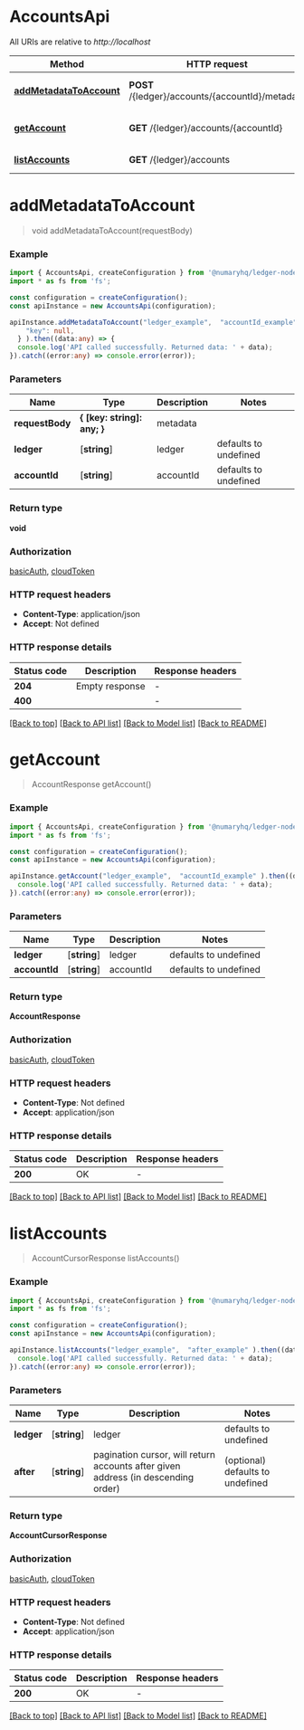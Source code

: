 # AccountsApi

All URIs are relative to *http://localhost*

Method | HTTP request | Description
------------- | ------------- | -------------
[**addMetadataToAccount**](AccountsApi.md#addMetadataToAccount) | **POST** /{ledger}/accounts/{accountId}/metadata | Add metadata to account
[**getAccount**](AccountsApi.md#getAccount) | **GET** /{ledger}/accounts/{accountId} | Get account by address
[**listAccounts**](AccountsApi.md#listAccounts) | **GET** /{ledger}/accounts | List all accounts


# **addMetadataToAccount**
> void addMetadataToAccount(requestBody)


### Example


```typescript
import { AccountsApi, createConfiguration } from '@numaryhq/ledger-nodejs';
import * as fs from 'fs';

const configuration = createConfiguration();
const apiInstance = new AccountsApi(configuration);

apiInstance.addMetadataToAccount("ledger_example",  "accountId_example",  {
    "key": null,
  } ).then((data:any) => {
  console.log('API called successfully. Returned data: ' + data);
}).catch((error:any) => console.error(error));
```


### Parameters

Name | Type | Description  | Notes
------------- | ------------- | ------------- | -------------
 **requestBody** | **{ [key: string]: any; }**| metadata |
 **ledger** | [**string**] | ledger | defaults to undefined
 **accountId** | [**string**] | accountId | defaults to undefined


### Return type

**void**

### Authorization

[basicAuth](README.md#basicAuth), [cloudToken](README.md#cloudToken)

### HTTP request headers

 - **Content-Type**: application/json
 - **Accept**: Not defined


### HTTP response details
| Status code | Description | Response headers |
|-------------|-------------|------------------|
**204** | Empty response |  -  |
**400** |  |  -  |

[[Back to top]](#) [[Back to API list]](README.md#documentation-for-api-endpoints) [[Back to Model list]](README.md#documentation-for-models) [[Back to README]](README.md)

# **getAccount**
> AccountResponse getAccount()


### Example


```typescript
import { AccountsApi, createConfiguration } from '@numaryhq/ledger-nodejs';
import * as fs from 'fs';

const configuration = createConfiguration();
const apiInstance = new AccountsApi(configuration);

apiInstance.getAccount("ledger_example",  "accountId_example" ).then((data:any) => {
  console.log('API called successfully. Returned data: ' + data);
}).catch((error:any) => console.error(error));
```


### Parameters

Name | Type | Description  | Notes
------------- | ------------- | ------------- | -------------
 **ledger** | [**string**] | ledger | defaults to undefined
 **accountId** | [**string**] | accountId | defaults to undefined


### Return type

**AccountResponse**

### Authorization

[basicAuth](README.md#basicAuth), [cloudToken](README.md#cloudToken)

### HTTP request headers

 - **Content-Type**: Not defined
 - **Accept**: application/json


### HTTP response details
| Status code | Description | Response headers |
|-------------|-------------|------------------|
**200** | OK |  -  |

[[Back to top]](#) [[Back to API list]](README.md#documentation-for-api-endpoints) [[Back to Model list]](README.md#documentation-for-models) [[Back to README]](README.md)

# **listAccounts**
> AccountCursorResponse listAccounts()


### Example


```typescript
import { AccountsApi, createConfiguration } from '@numaryhq/ledger-nodejs';
import * as fs from 'fs';

const configuration = createConfiguration();
const apiInstance = new AccountsApi(configuration);

apiInstance.listAccounts("ledger_example",  "after_example" ).then((data:any) => {
  console.log('API called successfully. Returned data: ' + data);
}).catch((error:any) => console.error(error));
```


### Parameters

Name | Type | Description  | Notes
------------- | ------------- | ------------- | -------------
 **ledger** | [**string**] | ledger | defaults to undefined
 **after** | [**string**] | pagination cursor, will return accounts after given address (in descending order) | (optional) defaults to undefined


### Return type

**AccountCursorResponse**

### Authorization

[basicAuth](README.md#basicAuth), [cloudToken](README.md#cloudToken)

### HTTP request headers

 - **Content-Type**: Not defined
 - **Accept**: application/json


### HTTP response details
| Status code | Description | Response headers |
|-------------|-------------|------------------|
**200** | OK |  -  |

[[Back to top]](#) [[Back to API list]](README.md#documentation-for-api-endpoints) [[Back to Model list]](README.md#documentation-for-models) [[Back to README]](README.md)


